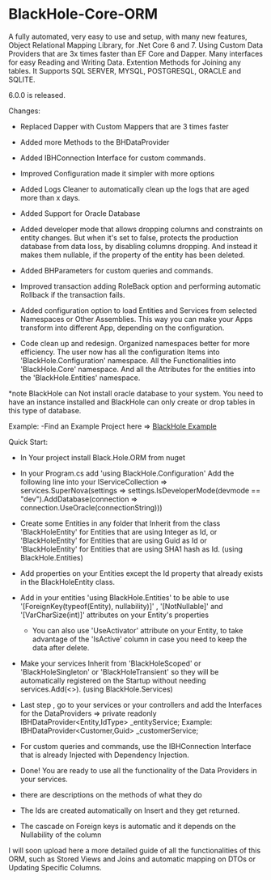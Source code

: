 # BlackHole-Core-ORM
A fully automated, very easy to use and setup, with many new features, Object Relational Mapping Library, for .Net Core 6 and 7. Using Custom Data Providers that are 3x times faster than EF Core and Dapper. Many interfaces for easy Reading and Writing Data. Extention Methods for Joining any tables.
It Supports SQL SERVER, MYSQL, POSTGRESQL, ORACLE and SQLITE.

6.0.0  is released.

  Changes:
  
   - Replaced Dapper with Custom Mappers that are 3 times faster
   
   - Added more Methods to the BHDataProvider
   
   - Added IBHConnection Interface for custom commands.
   
   - Improved Configuration made it simpler with more options
   
   - Added Logs Cleaner to automatically clean up the logs that are aged more than x days.
   
   - Added Support for Oracle Database
   
   - Added developer mode that allows dropping columns and constraints on entity changes. But when it's set to false,
     protects the production database from data loss, by disabling columns dropping. And instead it makes them
     nullable, if the property of the entity has been deleted.
     
   - Added BHParameters for custom queries and commands.
   
   - Improved transaction adding RoleBack option and performing automatic Rollback if the transaction fails.
   
   - Added configuration option to load Entities and Services from selected Namespaces or Other Assemblies.
     This way you can make your Apps transform into different App, depending on the configuration.
     
   - Code clean up and redesign. Organized namespaces better for more efficiency. 
     The user now has all the configuration Items into 'BlackHole.Configuration' namespace.
     All the Functionalities into 'BlackHole.Core' namespace.
     And all the Attributes for the entities into the 'BlackHole.Entities' namespace.
    
   *note BlackHole can Not install oracle database to your system. You need to have an instance installed and BlackHole can 
    only create or drop tables in this type of database.



Example:
 -Find an Example Project here => [BlackHole Example](https://github.com/Mikarsoft/BlackHole-Example-Project)

Quick Start:

- In Your project install Black.Hole.ORM from nuget

- In your Program.cs add 'using BlackHole.Configuration'
  Add the following line into your IServiceCollection =>
    services.SuperNova(settings => settings.IsDeveloperMode(devmode == "dev").AddDatabase(connection => connection.UseOracle(connectionString)))

- Create some Entities in any folder that Inherit from the class 'BlackHoleEntity<int>' for Entities that are using Integer as Id,
  or 'BlackHoleEntity<Guid>' for Entities that are using Guid as Id
  or 'BlackHoleEntity<string>' for Entities that are using SHA1 hash as Id. (using BlackHole.Entities)

- Add properties on your Entities except the Id property that already exists in the BlackHoleEntity class.

- Add in your entities 'using BlackHole.Entities' 
  to be able to use '[ForeignKey(typeof(Entity), nullability)]' , '[NotNullable]' and '[VarCharSize(int)]' attributes on your Entity's properties
  * You can also use 'UseActivator' attribute on your Entity, to take advantage of the 'IsActive' column in case you need to keep the
  data after delete.

- Make your services Inherit from 'BlackHoleScoped' or 'BlackHoleSingleton' or 'BlackHoleTransient' so they will be automatically
  registered on the Startup without needing services.Add(<>). (using BlackHole.Services)
  
 - Last step , go to your services or your controllers and add the Interfaces for the DataProviders =>
  private readonly IBHDataProvider<Entity,IdType> _entityService;
  Example: IBHDataProvider<Customer,Guid> _customerService;
 
 - For custom queries and commands, use the IBHConnection Interface that is already Injected with Dependency Injection.
  
 - Done! You are ready to use all the functionality of the Data Providers in your services.
  * there are descriptions on the methods of what they do
   
   * The Ids are created automatically on Insert and they get returned.
   * The cascade on Foreign keys is automatic and it depends on the Nullability of the column
   
 I will soon upload here a more detailed guide of all the functionalities of this ORM, such as Stored Views and Joins
 and automatic mapping on DTOs or Updating Specific Columns.
